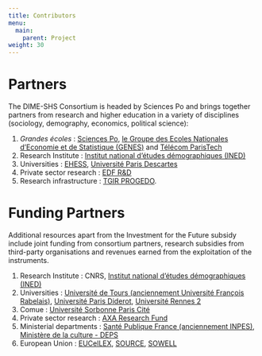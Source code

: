 ```yaml
---
title: Contributors
menu:
  main:
    parent: Project
weight: 30
---
```

# Partners
The DIME-SHS Consortium is headed by Sciences Po and brings together partners from research and higher education in a variety of disciplines (sociology, demography, economics, political science):
1. _Grandes écoles_ : [Sciences Po](http://sciencespo.fr/fr), [le Groupe des Ecoles Nationales d’Economie et de Statistique (GENES)](http://www.groupe-genes.fr/) and [Télécom ParisTech](https://www.telecom-paristech.fr/)
1. Research Institute : [Institut national d’études démographiques (INED)](https://www.ined.fr/)
1. Universities : [EHESS](https://www.ehess.fr/), [Université Paris Descartes](https://www.univ-paris5.fr/)
1. Private sector research : [EDF R&D](https://www.edf.fr/groupe-edf/qui-sommes-nous/activites/recherche-et-developpement)
1. Research infrastructure : [TGIR PROGEDO](www.progedo.fr).

# Funding Partners
Additional resources apart from the Investment for the Future subsidy include joint funding from consortium partners, research subsidies from third-party organisations and revenues earned from the exploitation of the instruments.
1. Research Institute : CNRS, [Institut national d’études démographiques (INED)](https://www.ined.fr/)
1. Universities : [Université de Tours (anciennement Université François Rabelais)](https://www.univ-tours.fr/), [Université Paris Diderot](https://www.univ-paris-diderot.fr/), [Université Rennes 2](https://www.univ-rennes2.fr/)
1. Comue : [Université Sorbonne Paris Cité](http://www.sorbonne-paris-cite.fr/)
1. Private sector research : [AXA Research Fund](https://www.axa-research.org/fr)
1. Ministerial departments : [Santé Publique France (anciennement INPES)](https://www.santepubliquefrance.fr/), [Ministère de la culture - DEPS](http://www.culture.gouv.fr/Thematiques/Etudes-et-statistiques/Le-DEPS)
1. European Union : [EUCelLEX](https://www.eucellex.eu/), [SOURCE](http://www.societalsecurity.net/), [SOWELL](http://www.erc-sowell.com/)

